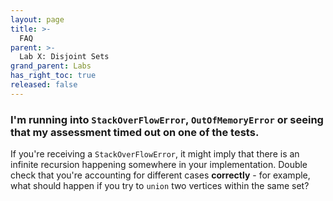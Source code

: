 ```yaml
---
layout: page
title: >-
  FAQ
parent: >-
  Lab X: Disjoint Sets
grand_parent: Labs
has_right_toc: true
released: false
---
```


### I'm running into `StackOverFlowError`, `OutOfMemoryError` or seeing that my assessment timed out on one of the tests.

If you're receiving a `StackOverFlowError`, it might imply that there is an infinite
recursion happening somewhere in your implementation. Double check that you're accounting
for different cases **correctly** - for example, what should happen if you try to `union`
two vertices within the same set?
